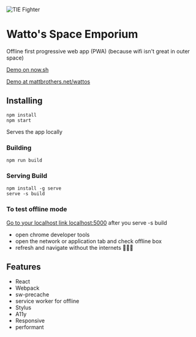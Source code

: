 ![TIE Fighter](https://raw.githubusercontent.com/mattbrothers/wattos/code/src/css/images/twin.jpg)

# Watto's Space Emporium

Offline first progressive web app (PWA) (because wifi isn't great in outer space)

[Demo on now.sh](https://ns-aayzhyjhyi.now.sh)


[Demo at mattbrothers.net/wattos](https://mattbrothers.net/wattos)


## Installing 

```shell
npm install
npm start
```

Serves the app locally


### Building

```shell
npm run build
```


### Serving Build

```shell
npm install -g serve
serve -s build
```

### To test offline mode

[Go to your localhost link localhost:5000](localhost:5000) after you serve -s build
* open chrome developer tools
* open the network or application tab and check offline box
* refresh and navigate without the internets 🎉👀💯



## Features

* React
* Webpack
* sw-precache 
* service worker for offline 
* Stylus
* A11y
* Responsive
* performant



